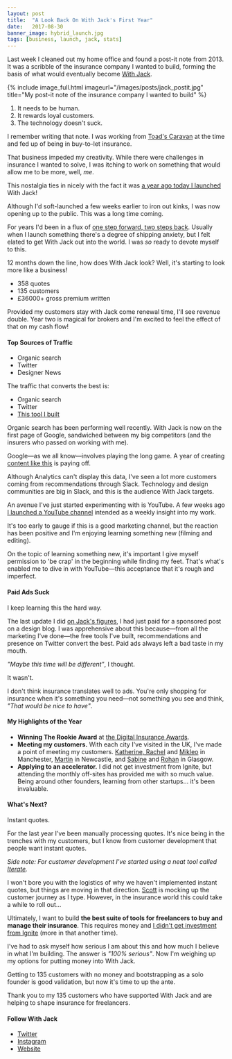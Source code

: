 ```yaml
---
layout: post
title:  "A Look Back On With Jack's First Year"
date:   2017-08-30
banner_image: hybrid_launch.jpg
tags: [business, launch, jack, stats]
---
```


Last week I cleaned out my home office and found a post-it note from 2013. It was a scribble of the insurance company I wanted to build, forming the basis of what would eventually become <a href="https://withjack.co.uk">With Jack</a>.

{% include image_full.html imageurl="/images/posts/jack_postit.jpg" title="My post-it note of the insurance company I wanted to build" %}

1. It needs to be human.
2. It rewards loyal customers.
3. The technology doesn't suck.

I remember writing that note. I was working from <a href="https://www.creativeboom.com/features/toads-caravan-glasgow/">Toad's Caravan</a> at the time and fed up of being in buy-to-let insurance.

That business impeded my creativity. While there were challenges in insurance I wanted to solve, I was itching to work on something that would allow me to be more, well, _me_.

This nostalgia ties in nicely with the fact it was <a href="http://iamashley.co.uk/2016/09/06/launch-week/">a year ago today I launched</a> With Jack!

Although I'd soft-launched a few weeks earlier to iron out kinks, I was now opening up to the public. This was a long time coming.

For years I'd been in a flux of <a href="iamashley.co.uk/idea-to-launch-in-11-years">one step forward, two steps back</a>. Usually when I launch something there's a degree of shipping anxiety, but I felt elated to get With Jack out into the world. I was _so_ ready to devote myself to this. 

12 months down the line, how does With Jack look? Well, it's starting to look more like a business!

* 358 quotes
* 135 customers
* £36000+ gross premium written

Provided my customers stay with Jack come renewal time, I'll see revenue double. Year two is magical for brokers and I'm excited to feel the effect of that on my cash flow!

<h4>Top Sources of Traffic</h4>

* Organic search
* Twitter
* Designer News

The traffic that converts the best is:

* Organic search
* Twitter
* <a href="https://whatinsurance.withjack.co.uk/">This tool I built</a>

Organic search has been performing well recently. With Jack is now on the first page of Google, sandwiched between my big competitors (and the insurers who passed on working with me).

Google—as we all know—involves playing the long game. A year of creating <a href="https://withjack.co.uk/insurance/2016/08/29/why-does-a-freelancer-need-insurance.html">content like this</a> is paying off.

Although Analytics can't display this data, I've seen a lot more customers coming from recommendations through Slack. Technology and design communities are big in Slack, and this is the audience With Jack targets.

An avenue I've just started experimenting with is YouTube. A few weeks ago <a href="https://www.youtube.com/user/ashleybaxter87">I launched a YouTube channel</a> intended as a weekly insight into my work.

It's too early to gauge if this is a good marketing channel, but the reaction has been positive and I'm enjoying learning something new (filming and editing).

On the topic of learning something new, it's important I give myself permission to 'be crap' in the beginning while finding my feet. That's what's enabled me to dive in with YouTube—this acceptance that it's rough and imperfect.

<h4>Paid Ads Suck</h4>

I keep learning this the hard way.

The last update I did <a href="http://iamashley.co.uk/2017/03/27/a-look-at-jacks-figures-7-months-in/">on Jack's figures</a>, I had just paid for a sponsored post on a design blog. I was apprehensive about this because—from all the marketing I've done—the free tools I've built, recommendations and presence on Twitter convert the best. Paid ads always left a bad taste in my mouth.

_"Maybe this time will be different"_, I thought.

It wasn't.

I don't think insurance translates well to ads. You're only shopping for insurance when it's something you need—not something you see and think, _"That would be nice to have"_.

<h4>My Highlights of the Year</h4>

* <strong>Winning The Rookie Award</strong> at <a href="https://www.instagram.com/p/BNevzISgXPO/?taken-by=_withjack">the Digital Insurance Awards</a>.
* <strong>Meeting my customers.</strong> With each city I've visited in the UK, I've made a point of meeting my customers. <a href="https://withjack.co.uk/interviews/2017/08/09/building-a-freelance-business-with-a-chronic-illness.html">Katherine, Rachel</a> and <a href="https://withjack.co.uk/interviews/2016/09/12/case-study-mikleo.html">Mikleo</a> in Manchester, <a href="https://withjack.co.uk/interviews/2017/06/06/going-freelance-and-finding-clients-after-redundancy.html">Martin</a> in Newcastle, and <a href="https://www.instagram.com/p/BUer_IklEcL/?taken-by=_withjack">Sabine</a> and <a href="https://withjack.co.uk/interviews/2016/10/24/case-study-mindfulness-everywhere.html">Rohan</a> in Glasgow.
* <strong>Applying to an accelerator.</strong> I did not get investment from Ignite, but attending the monthly off-sites has provided me with so much value. Being around other founders, learning from other startups… it's been invaluable.

<h4>What's Next?</h4>

Instant quotes.

For the last year I've been manually processing quotes. It's nice being in the trenches with my customers, but I know from customer development that people want instant quotes.

_Side note: For customer development I've started using a neat tool called <a href="https://iteratehq.com/">Iterate</a>._

I won't bore you with the logistics of why we haven't implemented instant quotes, but things are moving in that direction. <a href="http://scottriley.im/">Scott</a> is mocking up the customer journey as I type. However, in the insurance world this could take a while to roll out…

Ultimately, I want to build __the best suite of tools for freelancers to buy and manage their insurance__. This requires money and <a href="http://iamashley.co.uk/2017/06/07/my-experience-applying-to-an-accelerator/">I didn't get investment from Ignite</a> (more in that another time).

I've had to ask myself how serious I am about this and how much I believe in what I'm building. The answer is _"100% serious"_. Now I'm weighing up my options for putting money into With Jack.

Getting to 135 customers with no money and bootstrapping as a solo founder is good validation, but now it's time to up the ante.

Thank you to my 135 customers who have supported With Jack and are helping to shape insurance for freelancers.

<h4>Follow With Jack</h4>

* <a href="https://twitter.com/_withjack">Twitter</a>
* <a href="https://www.instagram.com/_withjack/">Instagram</a>
* <a href="https://withjack.co.uk">Website</a>